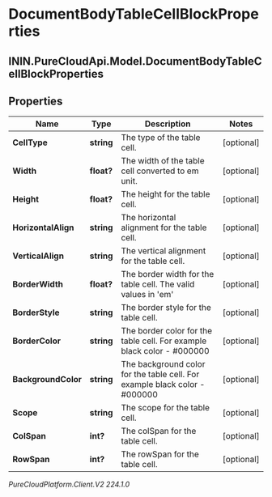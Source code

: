 # DocumentBodyTableCellBlockProperties

## ININ.PureCloudApi.Model.DocumentBodyTableCellBlockProperties

## Properties

|Name | Type | Description | Notes|
|------------ | ------------- | ------------- | -------------|
| **CellType** | **string** | The type of the table cell. | [optional] |
| **Width** | **float?** | The width of the table cell converted to em unit. | [optional] |
| **Height** | **float?** | The height for the table cell. | [optional] |
| **HorizontalAlign** | **string** | The horizontal alignment for the table cell. | [optional] |
| **VerticalAlign** | **string** | The vertical alignment for the table cell. | [optional] |
| **BorderWidth** | **float?** | The border width for the table cell. The valid values in &#39;em&#39; | [optional] |
| **BorderStyle** | **string** | The border style for the table cell. | [optional] |
| **BorderColor** | **string** | The border color for the table cell. For example black color - #000000 | [optional] |
| **BackgroundColor** | **string** | The background color for the table cell. For example black color - #000000 | [optional] |
| **Scope** | **string** | The scope for the table cell. | [optional] |
| **ColSpan** | **int?** | The colSpan for the table cell. | [optional] |
| **RowSpan** | **int?** | The rowSpan for the table cell. | [optional] |



_PureCloudPlatform.Client.V2 224.1.0_
